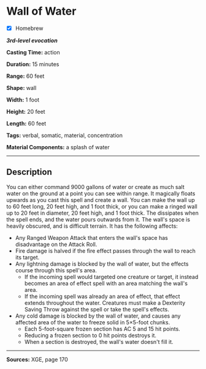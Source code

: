 # Wall of Water

- [x] Homebrew

***3rd-level evocation***

**Casting Time:** action

**Duration:** 15 minutes

**Range:** 60 feet

**Shape:** wall

**Width:** 1 foot

**Height:** 20 feet

**Length:** 60 feet

**Tags:** verbal, somatic, material, concentration

**Material Components:** a splash of water

---

## Description
You can either command 9000 gallons of water or create as much salt water on the ground at a point you can see within range.
It magically floats upwards as you cast this spell and create a wall.
You can make the wall up to 60 feet long, 20 feet high, and 1 foot thick, or you can make a ringed wall up to 20 feet in diameter, 20 feet high, and 1 foot thick.
The dissipates when the spell ends, and the water pours outwards from it.
The wall's space is heavily obscured, and is difficult terrain.
It has the following affects:
- Any Ranged Weapon Attack that enters the wall's space has disadvantage on the Attack Roll. 
- Fire damage is halved if the fire effect passes through the wall to reach its target.
- Any lightning damage is blocked by the wall of water, but the effects course through this spell's area.
	- If the incoming spell would targeted one creature or target, it instead becomes an area of effect spell with an area matching the wall's area.
	- If the incoming spell was already an area of effect, that effect extends throughout the water.
		Creatures must make a Dexterity Saving Throw against the spell or take the spell's effects.
- Any cold damage is blocked by the wall of water, and causes any affected area of the water to freeze solid in 5×5-foot chunks.
	- Each 5-foot-square frozen section has AC 5 and 15 hit points. 
	- Reducing a frozen section to 0 hit points destroys it. 
	- When a section is destroyed, the wall's water doesn't fill it.

---

**Sources:** XGE, page 170
